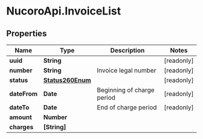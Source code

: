 # NucoroApi.InvoiceList

## Properties

Name | Type | Description | Notes
------------ | ------------- | ------------- | -------------
**uuid** | **String** |  | [readonly] 
**number** | **String** | Invoice legal number | [readonly] 
**status** | [**Status260Enum**](Status260Enum.md) |  | [readonly] 
**dateFrom** | **Date** | Beginning of charge period | [readonly] 
**dateTo** | **Date** | End of charge period | [readonly] 
**amount** | **Number** |  | 
**charges** | **[String]** |  | 


